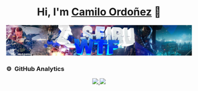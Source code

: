 <div align="center">
<h1 align="center">Hi, I'm <a href="[https://github.com/Zseiru15)]">Camilo Ordoñez</a> 👋</h1>
</div>
<img src="BannerZseiru.jpg">

### ⚙️ &nbsp;GitHub Analytics

<p align="center">
<a href="https://github.com/Zseiru15">
  <img height="150em" src="https://github-readme-stats-eight-theta.vercel.app/api?username=Zseiru15&show_icons=true&theme=algolia&include_all_commits=true&count_private=true"/>
  <img height="150em" src="https://github-readme-stats-eight-theta.vercel.app/api/top-langs/?username=Zseiru15&layout=compact&langs_count=8&theme=algolia"/>
</a>
</p>
